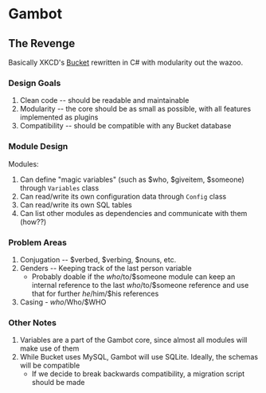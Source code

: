 ﻿# Gambot
## The Revenge
Basically XKCD's [Bucket](https://github.com/zigdon/xkcd-Bucket/) rewritten in C# with modularity out the wazoo.

### Design Goals
1. Clean code -- should be readable and maintainable
2. Modularity -- the core should be as small as possible, with all features implemented as plugins
3. Compatibility -- should be compatible with any Bucket database

### Module Design
Modules:

1. Can define "magic variables" (such as $who, $giveitem, $someone) through `Variables` class
2. Can read/write its own configuration data through `Config` class
3. Can read/write its own SQL tables
4. Can list other modules as dependencies and communicate with them (how??) 

### Problem Areas
1. Conjugation -- $verbed, $verbing, $nouns, etc.
2. Genders -- Keeping track of the last person variable
    * Probably doable if the $who/$to/$someone module can keep an internal reference to the last $who/$to/$someone reference and use that for further $he/$him/$his references
3. Casing - $who/$Who/$WHO

### Other Notes
1. Variables are a part of the Gambot core, since almost all modules will make use of them
2. While Bucket uses MySQL, Gambot will use SQLite. Ideally, the schemas will be compatible
    * If we decide to break backwards compatibility, a migration script should be made